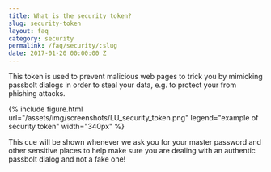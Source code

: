 ```yaml
---
title: What is the security token?
slug: security-token
layout: faq
category: security
permalink: /faq/security/:slug
date: 2017-01-20 00:00:00 Z
---
```

This token is used to prevent malicious web pages to trick you by mimicking passbolt 
dialogs in order to steal your data, e.g. to protect your from phishing attacks. 

{% include figure.html
    url="/assets/img/screenshots/LU_security_token.png"
    legend="example of security token"
    width="340px"
%}

This cue will be shown whenever we ask you for your master password and other sensitive places to help 
make sure you are dealing with an authentic passbolt dialog and not a fake one! 
